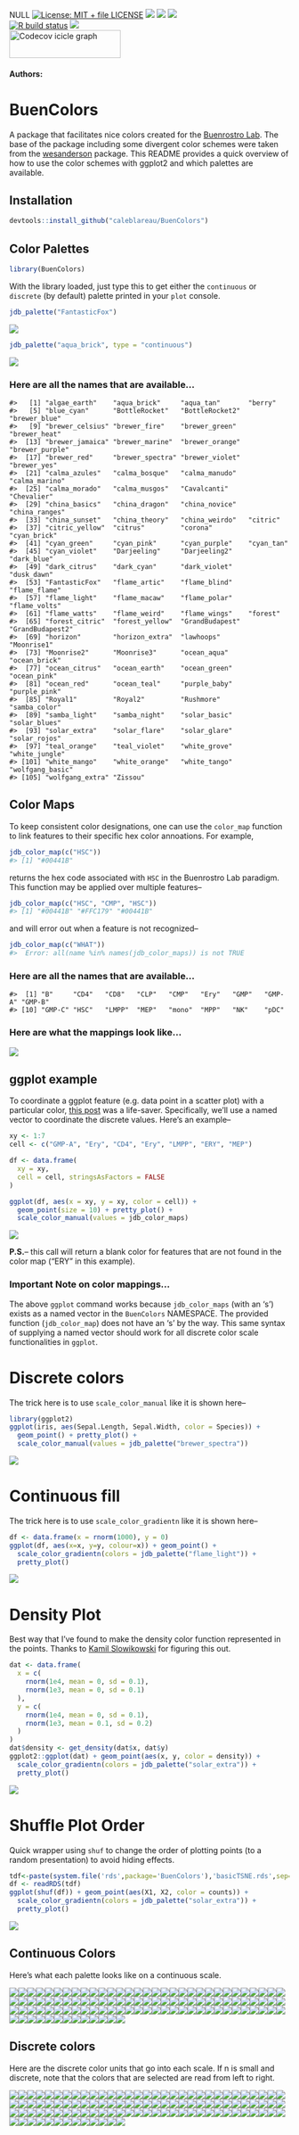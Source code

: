 <!-- README.md is generated from README.Rmd. Please edit that file -->
NULL [![License: MIT + file
LICENSE](https://img.shields.io/badge/license-MIT%20+%20file%20LICENSE-blue.svg)](https://cran.r-project.org/web/licenses/MIT%20+%20file%20LICENSE)
[![](https://img.shields.io/badge/devel%20version-0.5.6-black.svg)](https://github.com/caleblareau/BuenColors)
[![](https://img.shields.io/github/languages/code-size/caleblareau/BuenColors.svg)](https://github.com/caleblareau/BuenColors)
[![](https://img.shields.io/github/last-commit/caleblareau/BuenColors.svg)](https://github.com/caleblareau/BuenColors/commits/master)
<br> [![R build
status](https://github.com/caleblareau/BuenColors/workflows/rworkflows/badge.svg)](https://github.com/caleblareau/BuenColors/actions)
[![](https://codecov.io/gh/caleblareau/BuenColors/branch/master/graph/badge.svg)](https://app.codecov.io/gh/caleblareau/BuenColors)
<br>
<a href='https://app.codecov.io/gh/caleblareau/BuenColors/tree/master' target='_blank'><img src='https://codecov.io/gh/caleblareau/BuenColors/branch/master/graphs/icicle.svg' title='Codecov icicle graph' width='200' height='50' style='vertical-align: top;'></a>
<h4>
Authors: <i></i>
</h4>

# BuenColors

A package that facilitates nice colors created for the [Buenrostro
Lab](https://buenrostrolab.com). The base of the package including some
divergent color schemes were taken from the
[wesanderson](https://github.com/karthik/wesanderson) package. This
README provides a quick overview of how to use the color schemes with
ggplot2 and which palettes are available.

## Installation

``` r
devtools::install_github("caleblareau/BuenColors")
```

## Color Palettes

``` r
library(BuenColors)
```

With the library loaded, just type this to get either the `continuous`
or `discrete` (by default) palette printed in your `plot` console.

``` r
jdb_palette("FantasticFox")
```

![](figure/example-1.png)

``` r
jdb_palette("aqua_brick", type = "continuous")
```

![](figure/example-2.png)

### Here are all the names that are available…

    #>   [1] "algae_earth"    "aqua_brick"     "aqua_tan"       "berry"         
    #>   [5] "blue_cyan"      "BottleRocket"   "BottleRocket2"  "brewer_blue"   
    #>   [9] "brewer_celsius" "brewer_fire"    "brewer_green"   "brewer_heat"   
    #>  [13] "brewer_jamaica" "brewer_marine"  "brewer_orange"  "brewer_purple" 
    #>  [17] "brewer_red"     "brewer_spectra" "brewer_violet"  "brewer_yes"    
    #>  [21] "calma_azules"   "calma_bosque"   "calma_manudo"   "calma_marino"  
    #>  [25] "calma_morado"   "calma_musgos"   "Cavalcanti"     "Chevalier"     
    #>  [29] "china_basics"   "china_dragon"   "china_novice"   "china_ranges"  
    #>  [33] "china_sunset"   "china_theory"   "china_weirdo"   "citric"        
    #>  [37] "citric_yellow"  "citrus"         "corona"         "cyan_brick"    
    #>  [41] "cyan_green"     "cyan_pink"      "cyan_purple"    "cyan_tan"      
    #>  [45] "cyan_violet"    "Darjeeling"     "Darjeeling2"    "dark_blue"     
    #>  [49] "dark_citrus"    "dark_cyan"      "dark_violet"    "dusk_dawn"     
    #>  [53] "FantasticFox"   "flame_artic"    "flame_blind"    "flame_flame"   
    #>  [57] "flame_light"    "flame_macaw"    "flame_polar"    "flame_volts"   
    #>  [61] "flame_watts"    "flame_weird"    "flame_wings"    "forest"        
    #>  [65] "forest_citric"  "forest_yellow"  "GrandBudapest"  "GrandBudapest2"
    #>  [69] "horizon"        "horizon_extra"  "lawhoops"       "Moonrise1"     
    #>  [73] "Moonrise2"      "Moonrise3"      "ocean_aqua"     "ocean_brick"   
    #>  [77] "ocean_citrus"   "ocean_earth"    "ocean_green"    "ocean_pink"    
    #>  [81] "ocean_red"      "ocean_teal"     "purple_baby"    "purple_pink"   
    #>  [85] "Royal1"         "Royal2"         "Rushmore"       "samba_color"   
    #>  [89] "samba_light"    "samba_night"    "solar_basic"    "solar_blues"   
    #>  [93] "solar_extra"    "solar_flare"    "solar_glare"    "solar_rojos"   
    #>  [97] "teal_orange"    "teal_violet"    "white_grove"    "white_jungle"  
    #> [101] "white_mango"    "white_orange"   "white_tango"    "wolfgang_basic"
    #> [105] "wolfgang_extra" "Zissou"

## Color Maps

To keep consistent color designations, one can use the `color_map`
function to link features to their specific hex color annoations. For
example,

``` r
jdb_color_map(c("HSC"))
#> [1] "#00441B"
```

returns the hex code associated with `HSC` in the Buenrostro Lab
paradigm. This function may be applied over multiple features–

``` r
jdb_color_map(c("HSC", "CMP", "HSC"))
#> [1] "#00441B" "#FFC179" "#00441B"
```

and will error out when a feature is not recognized–

``` r
jdb_color_map(c("WHAT"))
#>  Error: all(name %in% names(jdb_color_maps)) is not TRUE 
```

### Here are all the names that are available…

    #>  [1] "B"     "CD4"   "CD8"   "CLP"   "CMP"   "Ery"   "GMP"   "GMP-A" "GMP-B"
    #> [10] "GMP-C" "HSC"   "LMPP"  "MEP"   "mono"  "MPP"   "NK"    "pDC"

### Here are what the mappings look like…

![](figure/colormaps-1.png)

## ggplot example

To coordinate a ggplot feature (e.g. data point in a scatter plot) with
a particular color, [this post](https://www.biostars.org/p/204891/) was
a life-saver. Specifically, we’ll use a named vector to coordinate the
discrete values. Here’s an example–

``` r
xy <- 1:7
cell <- c("GMP-A", "Ery", "CD4", "Ery", "LMPP", "ERY", "MEP")

df <- data.frame(
  xy = xy,
  cell = cell, stringsAsFactors = FALSE
)

ggplot(df, aes(x = xy, y = xy, color = cell)) +
  geom_point(size = 10) + pretty_plot() +
  scale_color_manual(values = jdb_color_maps)
```

![](figure/colormapPlotExample-1.png)

**P.S.**– this call will return a blank color for features that are not
found in the color map (“ERY” in this example).

### Important Note on color mappings…

The above `ggplot` command works because `jdb_color_maps` (with an ‘s’)
exists as a named vector in the `BuenColors` NAMESPACE. The provided
function (`jdb_color_map`) does not have an ‘s’ by the way. This same
syntax of supplying a named vector should work for all discrete color
scale functionalities in `ggplot`.

# Discrete colors

The trick here is to use `scale_color_manual` like it is shown here–

``` r
library(ggplot2)
ggplot(iris, aes(Sepal.Length, Sepal.Width, color = Species)) + 
  geom_point() + pretty_plot() + 
  scale_color_manual(values = jdb_palette("brewer_spectra"))
```

![](figure/discrete-1.png)

# Continuous fill

The trick here is to use `scale_color_gradientn` like it is shown here–

``` r
df <- data.frame(x = rnorm(1000), y = 0)
ggplot(df, aes(x=x, y=y, colour=x)) + geom_point() + 
  scale_color_gradientn(colors = jdb_palette("flame_light")) +
  pretty_plot()
```

![](figure/ggplotcont-1.png)

# Density Plot

Best way that I’ve found to make the density color function represented
in the points. Thanks to [Kamil
Slowikowski](http://slowkow.com/notes/ggplot2-color-by-density/) for
figuring this out.

``` r
dat <- data.frame(
  x = c(
    rnorm(1e4, mean = 0, sd = 0.1),
    rnorm(1e3, mean = 0, sd = 0.1)
  ),
  y = c(
    rnorm(1e4, mean = 0, sd = 0.1),
    rnorm(1e3, mean = 0.1, sd = 0.2)
  )
)
dat$density <- get_density(dat$x, dat$y)
ggplot2::ggplot(dat) + geom_point(aes(x, y, color = density)) + 
  scale_color_gradientn(colors = jdb_palette("solar_extra")) +
  pretty_plot()
```

![](figure/ggplotdensty-1.png)

# Shuffle Plot Order

Quick wrapper using `shuf` to change the order of plotting points (to a
random presentation) to avoid hiding effects.

``` r
tdf<-paste(system.file('rds',package='BuenColors'),'basicTSNE.rds',sep='/')
df <- readRDS(tdf)
ggplot(shuf(df)) + geom_point(aes(X1, X2, color = counts)) + 
  scale_color_gradientn(colors = jdb_palette("solar_extra")) +
  pretty_plot()
```

![](figure/tsne-1.png)

## Continuous Colors

Here’s what each palette looks like on a continuous scale.

![](figure/printCont-1.png)![](figure/printCont-2.png)![](figure/printCont-3.png)![](figure/printCont-4.png)![](figure/printCont-5.png)![](figure/printCont-6.png)![](figure/printCont-7.png)![](figure/printCont-8.png)![](figure/printCont-9.png)![](figure/printCont-10.png)![](figure/printCont-11.png)![](figure/printCont-12.png)![](figure/printCont-13.png)![](figure/printCont-14.png)![](figure/printCont-15.png)![](figure/printCont-16.png)![](figure/printCont-17.png)![](figure/printCont-18.png)![](figure/printCont-19.png)![](figure/printCont-20.png)![](figure/printCont-21.png)![](figure/printCont-22.png)![](figure/printCont-23.png)![](figure/printCont-24.png)![](figure/printCont-25.png)![](figure/printCont-26.png)![](figure/printCont-27.png)![](figure/printCont-28.png)![](figure/printCont-29.png)![](figure/printCont-30.png)![](figure/printCont-31.png)![](figure/printCont-32.png)![](figure/printCont-33.png)![](figure/printCont-34.png)![](figure/printCont-35.png)![](figure/printCont-36.png)![](figure/printCont-37.png)![](figure/printCont-38.png)![](figure/printCont-39.png)![](figure/printCont-40.png)![](figure/printCont-41.png)![](figure/printCont-42.png)![](figure/printCont-43.png)![](figure/printCont-44.png)![](figure/printCont-45.png)![](figure/printCont-46.png)![](figure/printCont-47.png)![](figure/printCont-48.png)![](figure/printCont-49.png)![](figure/printCont-50.png)![](figure/printCont-51.png)![](figure/printCont-52.png)![](figure/printCont-53.png)![](figure/printCont-54.png)![](figure/printCont-55.png)![](figure/printCont-56.png)![](figure/printCont-57.png)![](figure/printCont-58.png)![](figure/printCont-59.png)![](figure/printCont-60.png)![](figure/printCont-61.png)![](figure/printCont-62.png)![](figure/printCont-63.png)![](figure/printCont-64.png)![](figure/printCont-65.png)![](figure/printCont-66.png)![](figure/printCont-67.png)![](figure/printCont-68.png)![](figure/printCont-69.png)![](figure/printCont-70.png)![](figure/printCont-71.png)![](figure/printCont-72.png)![](figure/printCont-73.png)![](figure/printCont-74.png)![](figure/printCont-75.png)![](figure/printCont-76.png)![](figure/printCont-77.png)![](figure/printCont-78.png)![](figure/printCont-79.png)![](figure/printCont-80.png)![](figure/printCont-81.png)![](figure/printCont-82.png)![](figure/printCont-83.png)![](figure/printCont-84.png)![](figure/printCont-85.png)![](figure/printCont-86.png)![](figure/printCont-87.png)![](figure/printCont-88.png)![](figure/printCont-89.png)![](figure/printCont-90.png)![](figure/printCont-91.png)![](figure/printCont-92.png)![](figure/printCont-93.png)![](figure/printCont-94.png)![](figure/printCont-95.png)![](figure/printCont-96.png)![](figure/printCont-97.png)![](figure/printCont-98.png)![](figure/printCont-99.png)![](figure/printCont-100.png)![](figure/printCont-101.png)![](figure/printCont-102.png)![](figure/printCont-103.png)![](figure/printCont-104.png)![](figure/printCont-105.png)![](figure/printCont-106.png)

## Discrete colors

Here are the discrete color units that go into each scale. If n is small
and discrete, note that the colors that are selected are read from left
to right.

![](figure/printDiscrete-1.png)![](figure/printDiscrete-2.png)![](figure/printDiscrete-3.png)![](figure/printDiscrete-4.png)![](figure/printDiscrete-5.png)![](figure/printDiscrete-6.png)![](figure/printDiscrete-7.png)![](figure/printDiscrete-8.png)![](figure/printDiscrete-9.png)![](figure/printDiscrete-10.png)![](figure/printDiscrete-11.png)![](figure/printDiscrete-12.png)![](figure/printDiscrete-13.png)![](figure/printDiscrete-14.png)![](figure/printDiscrete-15.png)![](figure/printDiscrete-16.png)![](figure/printDiscrete-17.png)![](figure/printDiscrete-18.png)![](figure/printDiscrete-19.png)![](figure/printDiscrete-20.png)![](figure/printDiscrete-21.png)![](figure/printDiscrete-22.png)![](figure/printDiscrete-23.png)![](figure/printDiscrete-24.png)![](figure/printDiscrete-25.png)![](figure/printDiscrete-26.png)![](figure/printDiscrete-27.png)![](figure/printDiscrete-28.png)![](figure/printDiscrete-29.png)![](figure/printDiscrete-30.png)![](figure/printDiscrete-31.png)![](figure/printDiscrete-32.png)![](figure/printDiscrete-33.png)![](figure/printDiscrete-34.png)![](figure/printDiscrete-35.png)![](figure/printDiscrete-36.png)![](figure/printDiscrete-37.png)![](figure/printDiscrete-38.png)![](figure/printDiscrete-39.png)![](figure/printDiscrete-40.png)![](figure/printDiscrete-41.png)![](figure/printDiscrete-42.png)![](figure/printDiscrete-43.png)![](figure/printDiscrete-44.png)![](figure/printDiscrete-45.png)![](figure/printDiscrete-46.png)![](figure/printDiscrete-47.png)![](figure/printDiscrete-48.png)![](figure/printDiscrete-49.png)![](figure/printDiscrete-50.png)![](figure/printDiscrete-51.png)![](figure/printDiscrete-52.png)![](figure/printDiscrete-53.png)![](figure/printDiscrete-54.png)![](figure/printDiscrete-55.png)![](figure/printDiscrete-56.png)![](figure/printDiscrete-57.png)![](figure/printDiscrete-58.png)![](figure/printDiscrete-59.png)![](figure/printDiscrete-60.png)![](figure/printDiscrete-61.png)![](figure/printDiscrete-62.png)![](figure/printDiscrete-63.png)![](figure/printDiscrete-64.png)![](figure/printDiscrete-65.png)![](figure/printDiscrete-66.png)![](figure/printDiscrete-67.png)![](figure/printDiscrete-68.png)![](figure/printDiscrete-69.png)![](figure/printDiscrete-70.png)![](figure/printDiscrete-71.png)![](figure/printDiscrete-72.png)![](figure/printDiscrete-73.png)![](figure/printDiscrete-74.png)![](figure/printDiscrete-75.png)![](figure/printDiscrete-76.png)![](figure/printDiscrete-77.png)![](figure/printDiscrete-78.png)![](figure/printDiscrete-79.png)![](figure/printDiscrete-80.png)![](figure/printDiscrete-81.png)![](figure/printDiscrete-82.png)![](figure/printDiscrete-83.png)![](figure/printDiscrete-84.png)![](figure/printDiscrete-85.png)![](figure/printDiscrete-86.png)![](figure/printDiscrete-87.png)![](figure/printDiscrete-88.png)![](figure/printDiscrete-89.png)![](figure/printDiscrete-90.png)![](figure/printDiscrete-91.png)![](figure/printDiscrete-92.png)![](figure/printDiscrete-93.png)![](figure/printDiscrete-94.png)![](figure/printDiscrete-95.png)![](figure/printDiscrete-96.png)![](figure/printDiscrete-97.png)![](figure/printDiscrete-98.png)![](figure/printDiscrete-99.png)![](figure/printDiscrete-100.png)![](figure/printDiscrete-101.png)![](figure/printDiscrete-102.png)![](figure/printDiscrete-103.png)![](figure/printDiscrete-104.png)![](figure/printDiscrete-105.png)![](figure/printDiscrete-106.png)
